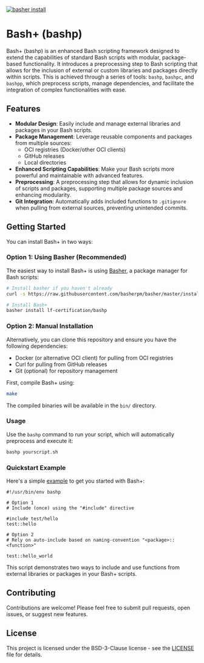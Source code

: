 [![basher install](https://www.basher.it/assets/logo/basher_install.svg)](https://www.basher.it/package/)

# Bash+ (bashp)

Bash+ (bashp) is an enhanced Bash scripting framework designed to extend the capabilities of
standard Bash scripts with modular, package-based functionality. It introduces a preprocessing step
to Bash scripting that allows for the inclusion of external or custom libraries and packages
directly within scripts. This is achieved through a series of tools: `bashp`, `bashpc`, and
`bashpp`, which preprocess scripts, manage dependencies, and facilitate the integration of complex
functionalities with ease.

## Features

- **Modular Design**: Easily include and manage external libraries and packages in your Bash
  scripts.
- **Package Management**: Leverage reusable components and packages from multiple sources:
  - OCI registries (Docker/other OCI clients)
  - GitHub releases
  - Local directories
- **Enhanced Scripting Capabilities**: Make your Bash scripts more powerful and maintainable with
  advanced features.
- **Preprocessing**: A preprocessing step that allows for dynamic inclusion of scripts and
  packages, supporting multiple package sources and enhancing modularity.
- **Git Integration**: Automatically adds included functions to `.gitignore` when pulling from external
  sources, preventing unintended commits.

## Getting Started

You can install Bash+ in two ways:

### Option 1: Using Basher (Recommended)

The easiest way to install Bash+ is using [Basher](https://www.basher.it/), a package manager for Bash scripts:

```bash
# Install basher if you haven't already
curl -s https://raw.githubusercontent.com/basherpm/basher/master/install.sh | bash

# Install Bash+
basher install lf-certification/bashp
```

### Option 2: Manual Installation

Alternatively, you can clone this repository and ensure you have the following dependencies:
- Docker (or alternative OCI client) for pulling from OCI registries
- Curl for pulling from GitHub releases
- Git (optional) for repository management

First, compile Bash+ using:

```bash
make
```

The compiled binaries will be available in the `bin/` directory.

### Usage

Use the `bashp` command to run your script, which will automatically preprocess and execute it:

```bash
bashp yourscript.sh
```

### Quickstart Example

Here's a simple [example](hello-world.sh) to get you started with Bash+:

```shell
#!/usr/bin/env bashp

# Option 1
# Include (once) using the "#include" directive

#include test/hello
test::hello

# Option 2
# Rely on auto-include based on naming-convention "<package>::<function>"

test::hello_world
```

This script demonstrates two ways to include and use functions from external libraries or packages in your Bash+ scripts.

## Contributing

Contributions are welcome! Please feel free to submit pull requests, open issues, or suggest new
features.

## License

This project is licensed under the BSD-3-Clause license - see the [LICENSE](LICENSE) file for details.
